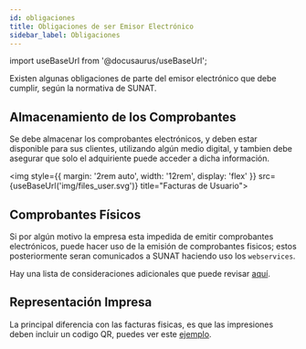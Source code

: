 ```yaml
---
id: obligaciones
title: Obligaciones de ser Emisor Electrónico
sidebar_label: Obligaciones
---
```


import useBaseUrl from '@docusaurus/useBaseUrl';

Existen algunas obligaciones de parte del emisor electrónico que debe cumplir, según la normativa de SUNAT.

## Almacenamiento de los Comprobantes

Se debe almacenar los comprobantes electrónicos, y deben estar disponible para sus clientes, utilizando algún medio digital, y tambien debe asegurar que solo el adquiriente puede acceder a dicha información.

<img style={{
      margin: '2rem auto',
      width: '12rem',
      display: 'flex'
    }}
    src={useBaseUrl('img/files_user.svg')} title="Facturas de Usuario"></img>

## Comprobantes Físicos

Si por algún motivo la empresa esta impedida de emitir comprobantes electrónicos, puede hacer uso de la emisión de comprobantes fisicos; estos posteriormente seran comunicados a SUNAT haciendo uso los `webservices`.

Hay una lista de consideraciones adicionales que puede revisar [aquí](https://cpe.sunat.gob.pe/informacion_general/procedimiento_contingencia).

## Representación Impresa

La principal diferencia con las facturas fisicas, es que las impresiones deben incluir un codigo QR, puedes ver este [ejemplo](https://greenter-sample.herokuapp.com/examples/report/factura.php).
 
